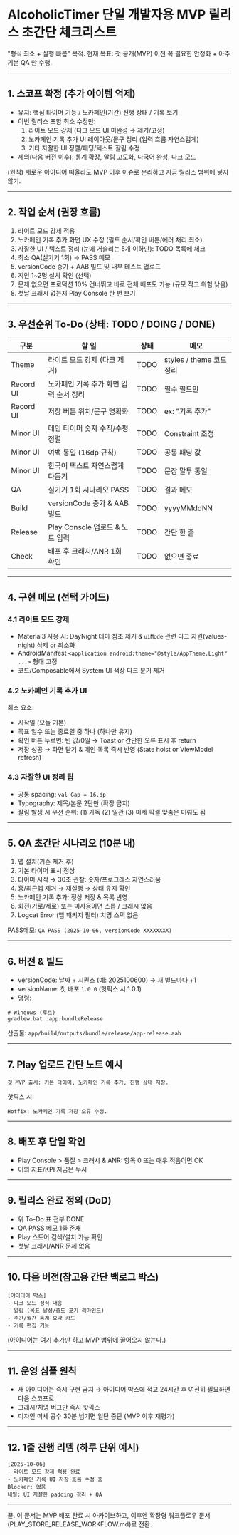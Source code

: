 # AlcoholicTimer 단일 개발자용 MVP 릴리스 초간단 체크리스트

"형식 최소 + 실행 빠름" 목적. 현재 목표: 첫 공개(MVP) 이전 꼭 필요한 안정화 + 아주 기본 QA 만 수행.

---
## 1. 스코프 확정 (추가 아이템 억제)
- 유지: 핵심 타이머 기능 / 노카페인(기간) 진행 상태 / 기록 보기
- 이번 릴리스 포함 최소 수정만:
  1) 라이트 모드 강제 (다크 모드 UI 미완성 → 제거/고정)
  2) 노카페인 기록 추가 UI 레이아웃/문구 정리 (입력 흐름 자연스럽게)
  3) 기타 자잘한 UI 정렬/패딩/텍스트 잘림 수정
- 제외(다음 버전 이후): 통계 확장, 알림 고도화, 다국어 완성, 다크 모드

(원칙) 새로운 아이디어 떠올라도 MVP 이후 이슈로 분리하고 지금 릴리스 범위에 넣지 않기.

---
## 2. 작업 순서 (권장 흐름)
1) 라이트 모드 강제 적용
2) 노카페인 기록 추가 화면 UX 수정 (필드 순서/확인 버튼/에러 처리 최소)
3) 자잘한 UI / 텍스트 정리 (눈에 거슬리는 5개 이하만): TODO 목록에 체크
4) 최소 QA(실기기 1회) → PASS 메모
5) versionCode 증가 + AAB 빌드 및 내부 테스트 업로드
6) 지인 1~2명 설치 확인 (선택)
7) 문제 없으면 프로덕션 10% 건너뛰고 바로 전체 배포도 가능 (규모 작고 위험 낮음)
8) 첫날 크래시 없는지 Play Console 한 번 보기

---
## 3. 우선순위 To-Do (상태: TODO / DOING / DONE)
|구분|할 일|상태|메모|
|----|-----|----|----|
|Theme|라이트 모드 강제 (다크 제거)|TODO|styles / theme 코드 정리|
|Record UI|노카페인 기록 추가 화면 입력 순서 정리|TODO|필수 필드만|
|Record UI|저장 버튼 위치/문구 명확화|TODO|ex: "기록 추가"|
|Minor UI|메인 타이머 숫자 수직/수평 정렬|TODO|Constraint 조정|
|Minor UI|여백 통일 (16dp 규칙)|TODO|공통 패딩 값|
|Minor UI|한국어 텍스트 자연스럽게 다듬기|TODO|문장 말투 통일|
|QA|실기기 1회 시나리오 PASS|TODO|결과 메모|
|Build|versionCode 증가 & AAB 빌드|TODO|yyyyMMddNN|
|Release|Play Console 업로드 & 노트 입력|TODO|간단 한 줄|
|Check|배포 후 크래시/ANR 1회 확인|TODO|없으면 종료|

---
## 4. 구현 메모 (선택 가이드)
### 4.1 라이트 모드 강제
- Material3 사용 시: DayNight 테마 참조 제거 & `uiMode` 관련 다크 자원(values-night) 삭제 or 최소화
- AndroidManifest `<application android:theme="@style/AppTheme.Light" ...>` 형태 고정
- 코드/Composable에서 System UI 색상 다크 분기 제거

### 4.2 노카페인 기록 추가 UI
최소 요소:
- 시작일 (오늘 기본)
- 목표 일수 또는 종료일 중 하나 (하나만 유지)
- 확인 버튼 누르면: 빈 값/0일 → Toast or 간단한 오류 표시 후 return
- 저장 성공 → 화면 닫기 & 메인 목록 즉시 반영 (State hoist or ViewModel refresh)

### 4.3 자잘한 UI 정리 팁
- 공통 spacing: `val Gap = 16.dp`
- Typography: 제목/본문 2단만 (확장 금지)
- 잘림 발생 시 우선 순위: (1) 가독 (2) 일관 (3) 미세 픽셀 맞춤은 미뤄도 됨

---
## 5. QA 초간단 시나리오 (10분 내)
1. 앱 설치(기존 제거 후)
2. 기본 타이머 표시 정상
3. 타이머 시작 → 30초 관찰: 숫자/프로그레스 자연스러움
4. 홈/최근앱 제거 → 재실행 → 상태 유지 확인
5. 노카페인 기록 추가: 정상 저장 & 목록 반영
6. 회전(가로/세로) 또는 미사용이면 스톱 / 크래시 없음
7. Logcat Error (앱 패키지 필터) 치명 스택 없음

PASS메모: `QA PASS (2025-10-06, versionCode XXXXXXXX)`

---
## 6. 버전 & 빌드
- versionCode: 날짜 + 시퀀스 (예: 2025100600) → 새 빌드마다 +1
- versionName: 첫 배포 `1.0.0` (핫픽스 시 1.0.1)
- 명령:
```
# Windows (루트)
gradlew.bat :app:bundleRelease
```
산출물: `app/build/outputs/bundle/release/app-release.aab`

---
## 7. Play 업로드 간단 노트 예시
```
첫 MVP 출시: 기본 타이머, 노카페인 기록 추가, 진행 상태 저장.
```
핫픽스 시:
```
Hotfix: 노카페인 기록 저장 오류 수정.
```

---
## 8. 배포 후 단일 확인
- Play Console > 품질 > 크래시 & ANR: 항목 0 또는 매우 적음이면 OK
- 이외 지표/KPI 지금은 무시

---
## 9. 릴리스 완료 정의 (DoD)
- 위 To-Do 표 전부 DONE
- QA PASS 메모 1줄 존재
- Play 스토어 검색/설치 가능 확인
- 첫날 크래시/ANR 문제 없음

---
## 10. 다음 버전(참고용 간단 백로그 박스)
```
[아이디어 박스]
- 다크 모드 정식 대응
- 알림 (목표 달성/중도 포기 리마인드)
- 주간/월간 통계 요약 카드
- 기록 편집 기능
```
(아이디어는 여기 추가만 하고 MVP 범위에 끌어오지 않는다.)

---
## 11. 운영 심플 원칙
- 새 아이디어는 즉시 구현 금지 → 아이디어 박스에 적고 24시간 후 여전히 필요하면 다음 스코프로
- 크래시/치명 버그만 즉시 핫픽스
- 디자인 미세 공수 30분 넘기면 일단 중단 (MVP 이후 재평가)

---
## 12. 1줄 진행 리뎀 (하루 단위 예시)
```
[2025-10-06]
- 라이트 모드 강제 적용 완료
- 노카페인 기록 UI 저장 흐름 수정 중
Blocker: 없음
내일: UI 자잘한 padding 정리 + QA
```

---
끝. 이 문서는 MVP 배포 완료 시 아카이브하고, 이후엔 확장형 워크플로우 문서(PLAY_STORE_RELEASE_WORKFLOW.md)로 전환.
